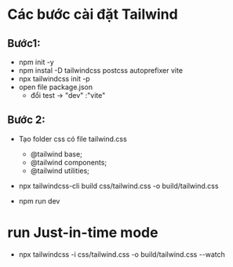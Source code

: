 # Các bước cài đặt Tailwind
## Bước1:

- npm init -y
- npm instal -D tailwindcss postcss autoprefixer vite
- npx tailwindcss init -p
- open file package.json
    - đổi test -> "dev" :"vite"

## Bước 2:
- Tạo folder css có file tailwind.css
    - @tailwind base;
    - @tailwind components;
    - @tailwind utilities;

- npx tailwindcss-cli build css/tailwind.css -o build/tailwind.css

- npm run dev


# run Just-in-time mode

- npx tailwindcss -i css/tailwind.css -o build/tailwind.css --watch